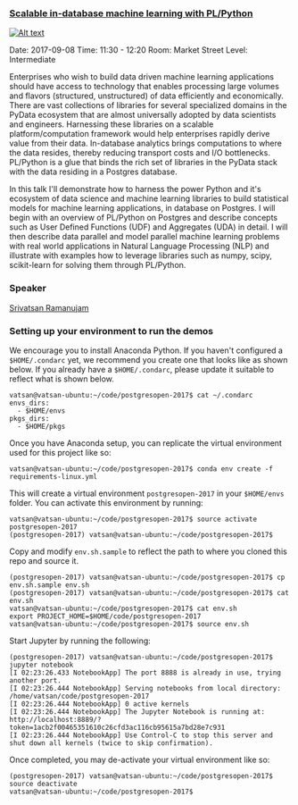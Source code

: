 ### [Scalable in-database machine learning with PL/Python](https://postgresql.us/events/schedule/pgopen2017/session/343-scalable-in-database-machine-learning-with-plpython/)

[![Alt text](https://img.youtube.com/vi/_f3URz9RlCY/0.jpg)](https://www.youtube.com/watch?v=_f3URz9RlCYD)

Date: 2017-09-08
Time: 11:30 - 12:20
Room: Market Street
Level: Intermediate

Enterprises who wish to build data driven machine learning applications should have access to technology that enables processing large volumes and flavors (structured, unstructured) of data efficiently and economically. There are vast collections of libraries for several specialized domains in the PyData ecosystem that are almost universally adopted by data scientists and engineers. Harnessing these libraries on a scalable platform/computation framework would help enterprises rapidly derive value from their data. In-database analytics brings computations to where the data resides, thereby reducing transport costs and I/O bottlenecks. PL/Python is a glue that binds the rich set of libraries in the PyData stack with the data residing in a Postgres database.

In this talk I'll demonstrate how to harness the power Python and it's ecosystem of data science and machine learning libraries to build statistical models for machine learning applications, in database on Postgres. I will begin with an overview of PL/Python on Postgres and describe concepts such as User Defined Functions (UDF) and Aggregates (UDA) in detail. I will then describe data parallel and model parallel machine learning problems with real world applications in Natural Language Processing (NLP) and illustrate with examples how to leverage libraries such as numpy, scipy, scikit-learn for solving them through PL/Python.

### Speaker

[Srivatsan Ramanujam](https://postgresql.us/events/schedule/pgopen2017/speaker/123-srivatsan-ramanujam/)

### Setting up your environment to run the demos

We encourage you to install Anaconda Python. If you haven't configured a `$HOME/.condarc` yet, we recommend you create one that looks like as shown below. If you already have a `$HOME/.condarc`, please update it suitable to reflect what is shown below.

```
vatsan@vatsan-ubuntu:~/code/postgresopen-2017$ cat ~/.condarc
envs_dirs:
  - $HOME/envs
pkgs_dirs:
  - $HOME/pkgs
``` 

Once you have Anaconda setup, you can replicate the virtual environment used for this project like so:

```
vatsan@vatsan-ubuntu:~/code/postgresopen-2017$ conda env create -f requirements-linux.yml 
```

This will create a virtual environment `postgresopen-2017` in your `$HOME/envs` folder. You can activate this environment by running:

```
vatsan@vatsan-ubuntu:~/code/postgresopen-2017$ source activate postgresopen-2017
(postgresopen-2017) vatsan@vatsan-ubuntu:~/code/postgresopen-2017$ 
```

Copy and modify `env.sh.sample` to reflect the path to where you cloned this repo and source it.

```
(postgresopen-2017) vatsan@vatsan-ubuntu:~/code/postgresopen-2017$ cp env.sh.sample env.sh
(postgresopen-2017) vatsan@vatsan-ubuntu:~/code/postgresopen-2017$ cat env.sh
vatsan@vatsan-ubuntu:~/code/postgresopen-2017$ cat env.sh
export PROJECT_HOME=$HOME/code/postgresopen-2017
vatsan@vatsan-ubuntu:~/code/postgresopen-2017$ source env.sh
```

Start Jupyter by running the following:

```
(postgresopen-2017) vatsan@vatsan-ubuntu:~/code/postgresopen-2017$ jupyter notebook
[I 02:23:26.433 NotebookApp] The port 8888 is already in use, trying another port.
[I 02:23:26.444 NotebookApp] Serving notebooks from local directory: /home/vatsan/code/postgresopen-2017
[I 02:23:26.444 NotebookApp] 0 active kernels 
[I 02:23:26.444 NotebookApp] The Jupyter Notebook is running at: http://localhost:8889/?token=1acb2f00465351610c26cfd3ac116cb95615a7bd28e7c931
[I 02:23:26.444 NotebookApp] Use Control-C to stop this server and shut down all kernels (twice to skip confirmation).
```

Once completed, you may de-activate your virtual environment like so:

```
(postgresopen-2017) vatsan@vatsan-ubuntu:~/code/postgresopen-2017$ source deactivate
vatsan@vatsan-ubuntu:~/code/postgresopen-2017$
```

